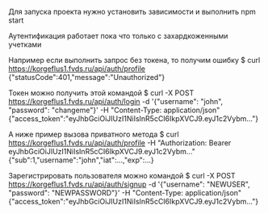 Для запуска проекта нужно установить зависимости и выполнить
npm start

Аутентификация работает пока что только с захардкоженными учетками

Например если выполнить запрос без токена, то получим ошибку
$ curl https://korgeflus1.fvds.ru/api/auth/profile
{"statusCode":401,"message":"Unauthorized"}

Токен можно получить этой командой
$ curl -X POST https://korgeflus1.fvds.ru/api/auth/login -d '{"username": "john", "password": "changeme"}' -H "Content-Type: application/json"
{"access_token":"eyJhbGciOiJIUzI1NiIsInR5cCI6IkpXVCJ9.eyJ1c2Vybm..."}

А ниже пример вызова приватного метода
$ curl https://korgeflus1.fvds.ru/api/auth/profile -H "Authorization: Bearer eyJhbGciOiJIUzI1NiIsInR5cCI6IkpXVCJ9.eyJ1c2Vybm..."
{"sub":1,"username":"john","iat":...,"exp":...}

Зарегистрировать пользователя можно командой
$ curl -X POST https://korgeflus1.fvds.ru/api/auth/signup -d '{"username": "NEWUSER", "password": "NEWPASSWORD"}' -H "Content-Type: application/json"
{"access_token":"eyJhbGciOiJIUzI1NiIsInR5cCI6IkpXVCJ9.eyJ1c2Vybm..."}